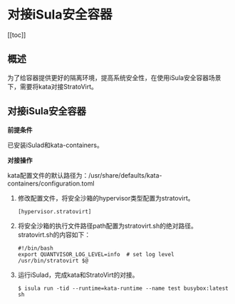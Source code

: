 # 对接iSula安全容器

[[toc]]

## 概述

为了给容器提供更好的隔离环境，提高系统安全性，在使用iSula安全容器场景下，需要将kata对接StratoVirt。

## 对接iSula安全容器

**前提条件**

已安装iSulad和kata-containers。

**对接操作**



kata配置文件的默认路径为：/usr/share/defaults/kata-containers/configuration.toml 

1. 修改配置文件，将安全沙箱的hypervisor类型配置为stratovirt。

   ```
   [hypervisor.stratovirt]
   ```

2. 将安全沙箱的执行文件路径path配置为stratovirt.sh的绝对路径。stratovirt.sh的内容如下：

   ```
   #!/bin/bash
   export QUANTVISOR_LOG_LEVEL=info  # set log level
   /usr/bin/stratovirt $@
   ```

3. 运行iSulad，完成kata和StratoVirt的对接。

   ```
   $ isula run -tid --runtime=kata-runtime --name test busybox:latest sh
   ```

   